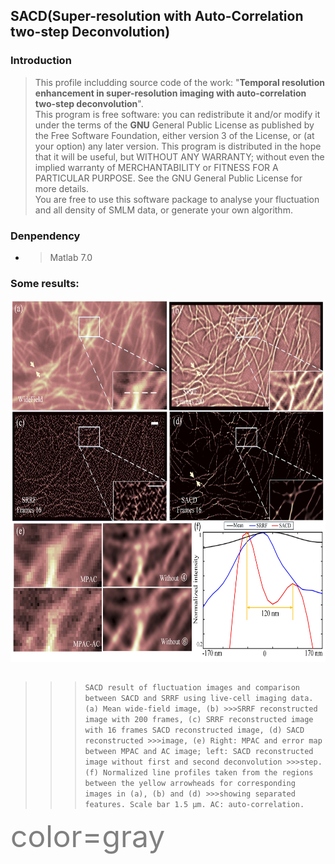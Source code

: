 ## SACD(**S**uper-resolution with **A**uto-**C**orrelation two-step **D**econvolution)

### Introduction
>This profile includding source code of the work: "**Temporal resolution enhancement in super-resolution imaging with auto-correlation two-step deconvolution**".<br />
>This program is free software: you can redistribute it and/or modify it under the terms of the **GNU** General Public License as published by the Free Software Foundation, either version 3 of the License, or (at your option) any later version. This program is distributed in the hope that it will be useful, but WITHOUT ANY WARRANTY; without even the implied warranty of MERCHANTABILITY or FITNESS FOR A PARTICULAR PURPOSE. See the GNU General Public License for more details.<br />
You are free to use this software package to analyse your fluctuation and all density of SMLM data, or generate your own algorithm. 
### Denpendency
* >Matlab 7.0

### Some results:
<table >

  <div align=center><center><img src="./images/1.jpg" height="580"></center>


</table>

>>>`SACD result of fluctuation images and comparison between SACD and SRRF using live-cell imaging data. (a) Mean wide-field image, (b) >>>SRRF reconstructed image with 200 frames, (c) SRRF reconstructed image with 16 frames SACD reconstructed image, (d) SACD reconstructed >>>image, (e) Right: MPAC and error map between MPAC and AC image; left: SACD reconstructed image without first and second deconvolution >>>step. (f) Normalized line profiles taken from the regions between the yellow arrowheads for corresponding images in (a), (b) and (d) >>>showing separated features. Scale bar 1.5 μm. AC: auto-correlation.`

<font color=gray size=20>color=gray</font>
